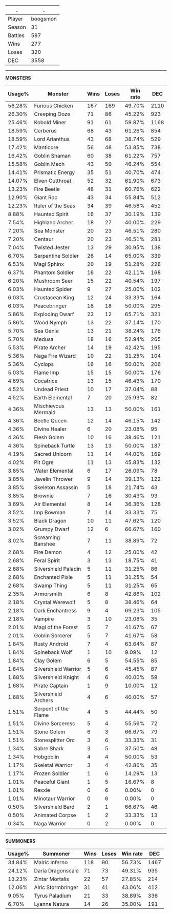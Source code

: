 .|.
|-|-
Player|boogsmon
Season|31
Battles|597
Wins|277
Loses|320
DEC|3558

---
**MONSTERS**

Usage%|Monster|Wins|Loses|Win rate|DEC|
-|-|-|-|-|-|
56.28%|Furious Chicken|167|169|49.70%|2110|
26.30%|Creeping Ooze|71|86|45.22%|923|
25.46%|Kobold Miner|91|61|59.87%|1168|
18.59%|Cerberus|68|43|61.26%|854|
18.59%|Lord Arianthus|43|68|38.74%|529|
17.42%|Manticore|56|48|53.85%|738|
16.42%|Goblin Shaman|60|38|61.22%|757|
15.58%|Goblin Mech|43|50|46.24%|554|
14.41%|Prismatic Energy|35|51|40.70%|474|
14.07%|Elven Cutthroat|52|32|61.90%|673|
13.23%|Fire Beetle|48|31|60.76%|622|
12.90%|Giant Roc|43|34|55.84%|512|
12.23%|Ruler of the Seas|34|39|46.58%|452|
8.88%|Haunted Spirit|16|37|30.19%|139|
7.54%|Highland Archer|18|27|40.00%|229|
7.20%|Sea Monster|20|23|46.51%|280|
7.20%|Centaur|20|23|46.51%|281|
7.04%|Twisted Jester|13|29|30.95%|138|
6.70%|Serpentine Soldier|26|14|65.00%|339|
6.53%|Magi Sphinx|20|19|51.28%|228|
6.37%|Phantom Soldier|16|22|42.11%|168|
6.20%|Mushroom Seer|15|22|40.54%|197|
6.03%|Haunted Spider|9|27|25.00%|102|
6.03%|Crustacean King|12|24|33.33%|164|
6.03%|Peacebringer|18|18|50.00%|295|
5.86%|Exploding Dwarf|23|12|65.71%|321|
5.86%|Wood Nymph|13|22|37.14%|170|
5.70%|Sea Genie|13|21|38.24%|176|
5.70%|Medusa|18|16|52.94%|265|
5.53%|Pirate Archer|14|19|42.42%|195|
5.36%|Naga Fire Wizard|10|22|31.25%|104|
5.36%|Cyclops|16|16|50.00%|206|
5.03%|Flame Imp|15|15|50.00%|176|
4.69%|Cocatrice|13|15|46.43%|170|
4.52%|Undead Priest|10|17|37.04%|88|
4.52%|Earth Elemental|7|20|25.93%|82|
4.36%|Mischievous Mermaid|13|13|50.00%|161|
4.36%|Beetle Queen|12|14|46.15%|142|
4.36%|Divine Healer|6|20|23.08%|95|
4.36%|Flesh Golem|10|16|38.46%|121|
4.36%|Spineback Turtle|13|13|50.00%|187|
4.19%|Sacred Unicorn|11|14|44.00%|169|
4.02%|Pit Ogre|11|13|45.83%|132|
3.85%|Water Elemental|6|17|26.09%|78|
3.85%|Javelin Thrower|9|14|39.13%|122|
3.85%|Skeleton Assassin|5|18|21.74%|43|
3.85%|Brownie|7|16|30.43%|93|
3.69%|Air Elemental|8|14|36.36%|128|
3.52%|Imp Bowman|7|14|33.33%|75|
3.52%|Black Dragon|10|11|47.62%|120|
3.02%|Grumpy Dwarf|12|6|66.67%|160|
3.02%|Screaming Banshee|7|11|38.89%|72|
2.68%|Fire Demon|4|12|25.00%|42|
2.68%|Feral Spirit|3|13|18.75%|41|
2.68%|Silvershield Paladin|5|11|31.25%|86|
2.68%|Enchanted Pixie|5|11|31.25%|54|
2.68%|Swamp Thing|5|11|31.25%|65|
2.35%|Armorsmith|6|8|42.86%|102|
2.18%|Crystal Werewolf|5|8|38.46%|64|
2.18%|Dark Enchantress|9|4|69.23%|105|
2.18%|Vampire|3|10|23.08%|35|
2.01%|Magi of the Forest|5|7|41.67%|67|
2.01%|Goblin Sorcerer|5|7|41.67%|58|
1.84%|Rusty Android|7|4|63.64%|87|
1.84%|Spineback Wolf|1|10|9.09%|12|
1.84%|Clay Golem|6|5|54.55%|85|
1.84%|Silvershield Warrior|5|6|45.45%|87|
1.68%|Silvershield Knight|4|6|40.00%|59|
1.68%|Pirate Captain|1|9|10.00%|12|
1.68%|Silvershield Archers|4|6|40.00%|57|
1.51%|Serpent of the Flame|4|5|44.44%|50|
1.51%|Divine Sorceress|5|4|55.56%|72|
1.51%|Stone Golem|6|3|66.67%|79|
1.51%|Stonesplitter Orc|3|6|33.33%|31|
1.34%|Sabre Shark|3|5|37.50%|48|
1.34%|Hobgoblin|4|4|50.00%|53|
1.17%|Skeletal Warrior|3|4|42.86%|35|
1.17%|Frozen Soldier|1|6|14.29%|13|
1.01%|Peaceful Giant|1|5|16.67%|8|
1.01%|Rexxie|0|6|0.00%|0|
1.01%|Minotaur Warrior|0|6|0.00%|0|
0.50%|Silvershield Bard|2|1|66.67%|46|
0.50%|Animated Corpse|1|2|33.33%|13|
0.34%|Naga Warrior|0|2|0.00%|0|

---
**SUMMONERS**

Usage%|Summoner|Wins|Loses|Win rate|DEC|
-|-|-|-|-|-|
34.84%|Malric Inferno|118|90|56.73%|1467|
24.12%|Daria Dragonscale|71|73|49.31%|935|
13.23%|Zintar Mortalis|22|57|27.85%|214|
12.06%|Alric Stormbringer|31|41|43.06%|412|
9.05%|Tyrus Paladium|21|33|38.89%|336|
6.70%|Lyanna Natura|14|26|35.00%|191|
